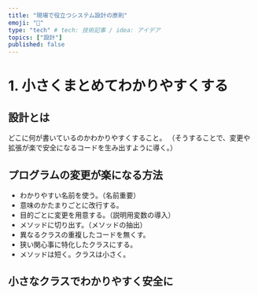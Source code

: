 ```yaml
---
title: "現場で役立つシステム設計の原則"
emoji: "🕌"
type: "tech" # tech: 技術記事 / idea: アイデア
topics: ["設計"]
published: false
---
```


# 1. 小さくまとめてわかりやすくする
## 設計とは
どこに何が書いているのかわかりやすくすること。
（そうすることで、変更や拡張が楽で安全になるコードを生み出すように導く。）

## プログラムの変更が楽になる方法
- わかりやすい名前を使う。（名前重要）
- 意味のかたまりごとに改行する。
- 目的ごとに変更を用意する。（説明用変数の導入）
- メソッドに切り出す。（メソッドの抽出）
- 異なるクラスの重複したコードを無くす。
- 狭い関心事に特化したクラスにする。
- メソッドは短く。クラスは小さく。

## 小さなクラスでわかりやすく安全に

